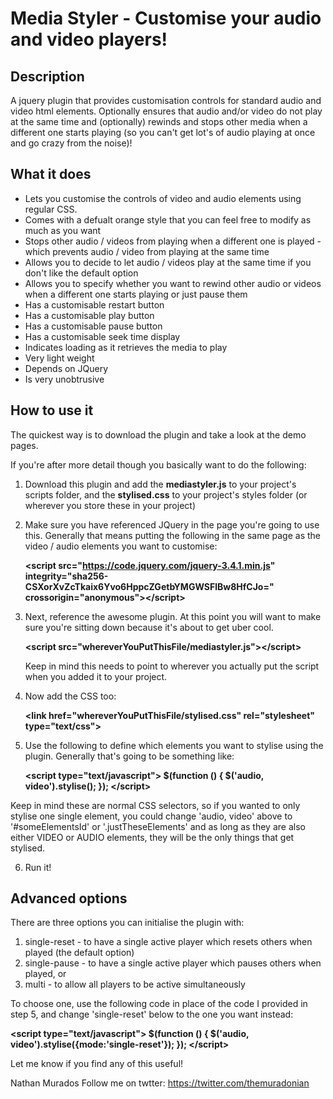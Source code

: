 # Media Styler - Customise your audio and video players!
## Description
A jquery plugin that provides customisation controls for standard audio and video html elements. Optionally ensures that audio and/or video do not play at the same time and (optionally) rewinds and stops other media when a different one starts playing (so you can't get lot's of audio playing at once and go crazy from the noise)!

## What it does
* Lets you customise the controls of video and audio elements using regular CSS.
* Comes with a defualt orange style that you can feel free to modify as much as you want
* Stops other audio / videos from playing when a different one is played - which prevents audio / video from playing at the same time 
* Allows you to decide to let audio / videos play at the same time if you don't like the default option
* Allows you to specify whether you want to rewind other audio or videos when a different one starts playing or just pause them
* Has a customisable restart button
* Has a customisable play button
* Has a customisable pause button
* Has a customisable seek time display
* Indicates loading as it retrieves the media to play
* Very light weight
* Depends on JQuery
* Is very unobtrusive 

## How to use it
The quickest way is to download the plugin and take a look at the demo pages.

If you're after more detail though you basically want to do the following:

1) Download this plugin and add the **mediastyler.js** to your project's scripts folder, and the **stylised.css** to your project's styles folder (or wherever you store these in your project)

2) Make sure you have referenced JQuery in the page you're going to use this. Generally that means putting the following in the same page as the video / audio elements you want to customise:

   **&lt;script src="https://code.jquery.com/jquery-3.4.1.min.js" integrity="sha256-CSXorXvZcTkaix6Yvo6HppcZGetbYMGWSFlBw8HfCJo=" crossorigin="anonymous"&gt;&lt;/script&gt;**

3) Next, reference the awesome plugin. At this point you will want to make sure you're sitting down because it's about to get uber cool.

   **&lt;script src="whereverYouPutThisFile/mediastyler.js"&gt;&lt;/script&gt;**
  
   Keep in mind this needs to point to wherever you actually put the script when you added it to your project.

4) Now add the CSS too:

   **&lt;link href="whereverYouPutThisFile/stylised.css" rel="stylesheet" type="text/css"&gt;**

5) Use the following to define which elements you want to stylise using the plugin. Generally that's going to be something like:

   **&lt;script type="text/javascript"&gt; $(function () { $('audio, video').stylise(); }); &lt;/script&gt;**

Keep in mind these are normal CSS selectors, so if you wanted to only stylise one single element, you could change 'audio, video' above to '#someElementsId' or '.justTheseElements' and as long as they are also either VIDEO or AUDIO elements, they will be the only things that get stylised.

6) Run it! 


## Advanced options
There are three options you can initialise the plugin with:

 1) single-reset - to have a single active player which resets others when played (the default option)
 2) single-pause - to have a single active player which pauses others when played, or
 3) multi - to allow all players to be active simultaneously
 
 To choose one, use the following code in place of the code I provided in step 5, and change 'single-reset' below to the one you want instead:
 
 **&lt;script type="text/javascript"&gt;
    $(function () {
      $('audio, video').stylise({mode:'single-reset'});
    });
 &lt;/script&gt;**
 
Let me know if you find any of this useful!

Nathan Murados 
Follow me on twtter: https://twitter.com/themuradonian

